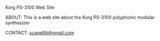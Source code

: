 Korg PS-3100 Web Site

ABOUT: This is a web site about the Korg PS-3100 polyphonic modular synthesizer

CONTACT: scapelliti@gmail.com